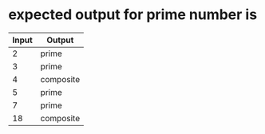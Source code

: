 # expected output for prime number is

|Input | Output|
|-----|------|
|2     | prime |
|3     | prime|
|4     | composite|
|5     | prime|
|7     | prime|
|18    | composite|
